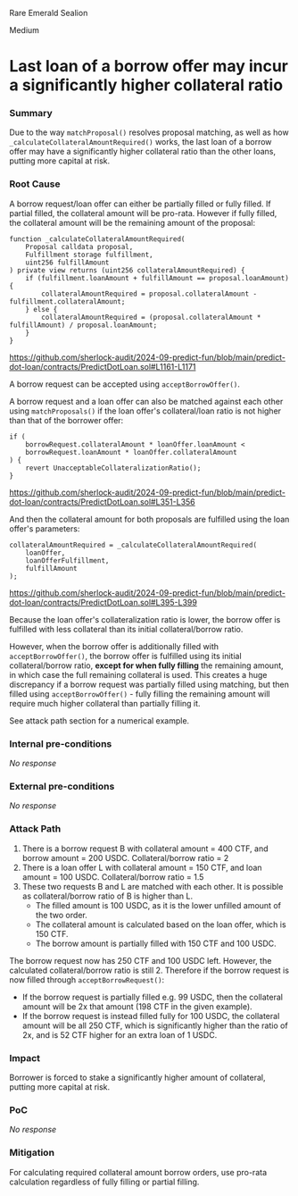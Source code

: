 Rare Emerald Sealion

Medium

# Last loan of a borrow offer may incur a significantly higher collateral ratio

### Summary

Due to the way `matchProposal()` resolves proposal matching, as well as how `_calculateCollateralAmountRequired()` works, the last loan of a borrow offer may have a significantly higher collateral ratio than the other loans, putting more capital at risk.

### Root Cause

A borrow request/loan offer can either be partially filled or fully filled. If partial filled, the collateral amount will be pro-rata. However if fully filled, the collateral amount will be the remaining amount of the proposal:

```solidity
function _calculateCollateralAmountRequired(
    Proposal calldata proposal,
    Fulfillment storage fulfillment,
    uint256 fulfillAmount
) private view returns (uint256 collateralAmountRequired) {
    if (fulfillment.loanAmount + fulfillAmount == proposal.loanAmount) {
        collateralAmountRequired = proposal.collateralAmount - fulfillment.collateralAmount;
    } else {
        collateralAmountRequired = (proposal.collateralAmount * fulfillAmount) / proposal.loanAmount;
    }
}
```

https://github.com/sherlock-audit/2024-09-predict-fun/blob/main/predict-dot-loan/contracts/PredictDotLoan.sol#L1161-L1171

A borrow request can be accepted using `acceptBorrowOffer()`.

A borrow request and a loan offer can also be matched against each other using `matchProposals()` if the loan offer's collateral/loan ratio is not higher than that of the borrower offer:

```solidity
if (
    borrowRequest.collateralAmount * loanOffer.loanAmount <
    borrowRequest.loanAmount * loanOffer.collateralAmount
) {
    revert UnacceptableCollateralizationRatio();
}
```

https://github.com/sherlock-audit/2024-09-predict-fun/blob/main/predict-dot-loan/contracts/PredictDotLoan.sol#L351-L356

And then the collateral amount for both proposals are fulfilled using the loan offer's parameters:

```solidity
collateralAmountRequired = _calculateCollateralAmountRequired(
    loanOffer,
    loanOfferFulfillment,
    fulfillAmount
);
```

https://github.com/sherlock-audit/2024-09-predict-fun/blob/main/predict-dot-loan/contracts/PredictDotLoan.sol#L395-L399

Because the loan offer's collateralization ratio is lower, the borrow offer is fulfilled with less collateral than its initial collateral/borrow ratio.

However, when the borrow offer is additionally filled with `acceptBorrowOffer()`, the borrow offer is fulfilled using its initial collateral/borrow ratio, **except for when fully filling** the remaining amount, in which case the full remaining collateral is used. This creates a huge discrepancy if a borrow request was partially filled using matching, but then filled using `acceptBorrowOffer()` - fully filling the remaining amount will require much higher collateral than partially filling it.

See attack path section for a numerical example.

### Internal pre-conditions

_No response_

### External pre-conditions

_No response_

### Attack Path

1. There is a borrow request B with collateral amount = 400 CTF, and borrow amount = 200 USDC. Collateral/borrow ratio = 2
2. There is a loan offer L with collateral amount = 150 CTF, and loan amount = 100 USDC. Collateral/borrow ratio = 1.5
3. These two requests B and L are matched with each other. It is possible as collateral/borrow ratio of B is higher than L.
    - The filled amount is 100 USDC, as it is the lower unfilled amount of the two order.
    - The collateral amount is calculated based on the loan offer, which is 150 CTF.
    - The borrow amount is partially filled with 150 CTF and 100 USDC.

The borrow request now has 250 CTF and 100 USDC left. However, the calculated collateral/borrow ratio is still 2. Therefore if the borrow request is now filled through `acceptBorrowRequest()`:
- If the borrow request is partially filled e.g. 99 USDC, then the collateral amount will be 2x that amount (198 CTF in the given example).
- If the borrow request is instead filled fully for 100 USDC, the collateral amount will be all 250 CTF, which is significantly higher than the ratio of 2x, and is 52 CTF higher for an extra loan of 1 USDC.

### Impact

Borrower is forced to stake a significantly higher amount of collateral, putting more capital at risk.

### PoC

_No response_

### Mitigation

For calculating required collateral amount borrow orders, use pro-rata calculation regardless of fully filling or partial filling.